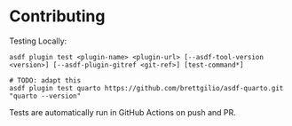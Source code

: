 # Contributing

Testing Locally:

```shell
asdf plugin test <plugin-name> <plugin-url> [--asdf-tool-version <version>] [--asdf-plugin-gitref <git-ref>] [test-command*]

# TODO: adapt this
asdf plugin test quarto https://github.com/brettgilio/asdf-quarto.git "quarto --version"
```

Tests are automatically run in GitHub Actions on push and PR.
